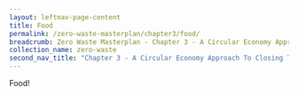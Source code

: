 ```yaml
---
layout: leftnav-page-content
title: Food
permalink: /zero-waste-masterplan/chapter3/food/
breadcrumb: Zero Waste Masterplan - Chapter 3 - A Circular Economy Approach To Closing Three Resource Loops
collection_name: zero-waste
second_nav_title: "Chapter 3 - A Circular Economy Approach To Closing Three Resource Loops"
---
```



Food!
